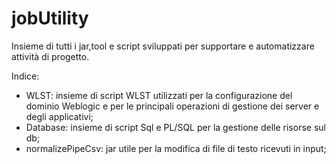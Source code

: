 # jobUtility
Insieme di tutti i jar,tool e script sviluppati per supportare e automatizzare attività di progetto. 

Indice:
* WLST: insieme di script WLST utilizzati per la configurazione del dominio Weblogic e per le principali operazioni di gestione dei server e degli applicativi;
* Database: insieme di script Sql e PL/SQL per la gestione delle risorse sul db;
* normalizePipeCsv: jar utile per la modifica di file di testo ricevuti in input;